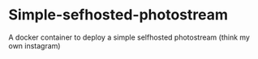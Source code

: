 # Simple-sefhosted-photostream
A docker container to deploy a simple selfhosted photostream (think my own instagram)
